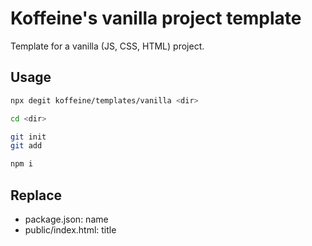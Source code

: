 # Koffeine's vanilla project template

Template for a vanilla (JS, CSS, HTML) project.

## Usage

```sh
npx degit koffeine/templates/vanilla <dir>

cd <dir>

git init
git add

npm i
```

## Replace

- package.json: name
- public/index.html: title